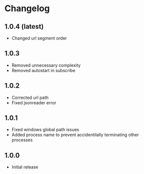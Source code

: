 # Changelog

## 1.0.4 (latest)
* Changed url segment order

## 1.0.3
* Removed unnecessary complexity
* Removed autostart in subscribe

## 1.0.2
* Corrected url path
* Fixed jsonreader error

## 1.0.1
* Fixed windows global path issues
* Added process name to prevent accidentilally terminating other processes

## 1.0.0
* Initial release